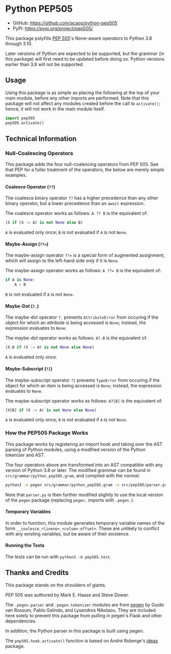 # Python PEP505

- GitHub: <https://github.com/acaos/python-pep505>
- PyPI: <https://pypi.org/project/pep505/>

This package polyfills [PEP 505](https://www.python.org/dev/peps/pep-0505/)'s
None-aware operators to Python 3.8 through 3.10.

Later versions of Python are expected to be supported, but the grammar (in
this package) will first need to be updated before doing so. Python versions
earlier than 3.8 will not be supported.

## Usage

Using this package is as simple as placing the following at the top of
your main module, before any other imports are performed. Note that
this package will not affect any modules created before the call to
`activate()`; hence, it will not work in the main module itself.

```python
import pep505
pep505.activate()
```


## Technical Information

### Null-Coalescing Operators

This package adds the four null-coalescing operators from PEP 505. See
that PEP for a fuller treatment of the operators; the below are merely
simple examples.


#### Coalesce Operator (`??`)

The coalesce binary operator `??` has a higher precedence than any
other binary operator, but a lower precedence than an `await` expression.

The coalesce operator works as follows: `A ?? B` is the equivalent of:

```python
(X if (X := A) is not None else B)
```

`A` is evaluated only once; `B` is not evaluated if `A` is not `None`.


#### Maybe-Assign (`??=`)

The maybe-assign operator `??=` is a special form of augmented assignment,
which will assign to the left-hand side only if it is `None`.

The maybe-assign operator works as follows: `A ??= B` is the equivalent
of:

```python
if A is None:
    A = B
```

`B` is not evaluated if `A` is not `None`.


#### Maybe-Dot (`?.`)

The maybe-dot operator `?.` prevents `AttributeError` from occuring if
the object for which an attribute is being accessed is `None`; instead,
the expression evaluates to `None`.

The maybe-dot operator works as follows: `A?.B` is the equivalent of:

```python
(X.B if (X := A) is not None else None)
```

`A` is evaluated only once.


#### Maybe-Subscript (`?[`)

The maybe-subscript operator `?[` prevents `TypeError` from occuring if
the object for which an item is being accessed is `None`; instead,
the expression evaluates to `None`.

The maybe-subscript operator works as follows: `A?[B]` is the equivalent of:

```python
(X[B] if (X := A) is not None else None)
```

`A` is evaluated only once; `B` is not evaluated if `A` is not `None`.


### How the PEP505 Package Works

This package works by registering an import hook and taking over the
AST parsing of Python modules, using a modified version of the Python
tokenizer and AST.

The four operators above are transformed into an AST compatible with
any version of Python 3.8 or later. The modified grammar can be found
in `src/grammar/python_pep505.gram`, and compiled with the normal:

```sh
python3 -m pegen src/grammar/python_pep505.gram -o src/pep505/parser.py
```

Note that `parser.py` is then further modified slightly to use the local
version of the `pegen` package (replacing `pegen.` imports with `.pegen.`).

#### Temporary Variables

In order to function, this module generates temporary variable names
of the form `__coalesce_<lineno>_<column-offset>`. These are unlikely
to conflict with any existing variables, but be aware of their existence.

#### Running the Tests

The tests can be run with `python3 -m pep505.test`.


## Thanks and Credits

This package stands on the shoulders of giants.

PEP 505 was authored by Mark E. Haase and Steve Dower.

The `.pegen.parser` and `.pegen.tokenizer` modules are from
[pegen](https://github.com/we-like-parsers/pegen) by Guido van Rossum,
Pablo Galindo, and Lysandros Nikolaou. They are included here solely
to prevent this package from pulling in pegen's Flask and other
dependencies.

In addition, the Python parser in this package is built using pegen.

The `pep505.hook.activate()` function is based on André Roberge's
[ideas](https://github.com/aroberge/ideas) package.

